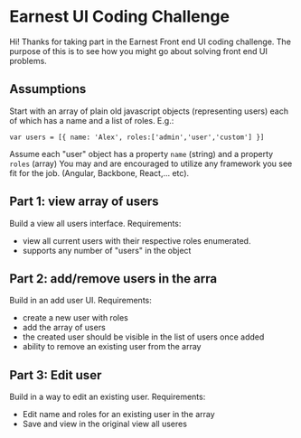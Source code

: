 # Earnest UI Coding Challenge

Hi!  Thanks for taking part in the Earnest Front end UI coding challenge.  The purpose of this is to see how you might go about solving front end UI problems.

## Assumptions
Start with an array of plain old javascript objects (representing users) each of which has a name and a list of roles. E.g.:
```
var users = [{ name: 'Alex', roles:['admin','user','custom'] }]
```
Assume each "user" object has a property `name` (string)  and a property `roles` (array)
You may and are encouraged to utilize any framework you see fit for the job. (Angular, Backbone, React,... etc).

## Part 1: view array of users
Build a view all users interface. 
Requirements:

- view all current users with their respective roles enumerated.
- supports any number of "users" in the object

## Part 2: add/remove users in the arra
Build in an add user UI.
Requirements:

- create a new user with roles
- add the array of users
- the created user should be visible in the list of users once added
- ability to remove an existing user from the array

## Part 3: Edit user
Build in a way to edit an existing user.
Requirements:

- Edit name and roles for an existing user in the array
- Save and view in the original view all useres





